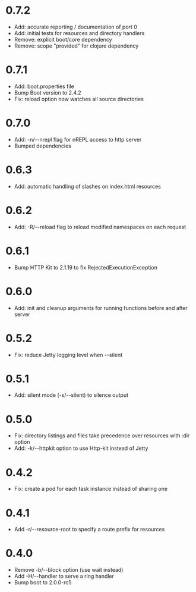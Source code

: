 # 0.7.2

- Add: accurate reporting / documentation of port 0
- Add: initial tests for resources and directory handlers
- Remove: explicit boot/core dependency
- Remove: scope "provided" for clojure dependency

# 0.7.1

- Add: boot.properties file
- Bump Boot version to 2.4.2
- Fix: reload option now watches all source directories

# 0.7.0

- Add: -n/--nrepl flag for nREPL access to http server
- Bumped dependencies

# 0.6.3

- Add: automatic handling of slashes on index.html resources

# 0.6.2

- Add: -R/--reload flag to reload modified namespaces on each request

# 0.6.1

- Bump HTTP Kit to 2.1.19 to fix RejectedExecutionException

# 0.6.0

- Add: init and cleanup arguments for running functions before and after server

# 0.5.2

- Fix: reduce Jetty logging level when --silent

# 0.5.1

- Add: silent mode (-s/--silent) to silence output

# 0.5.0

- Fix: directory listings and files take precedence over resources with :dir option
- Add: -k/--httpkit option to use Http-kit instead of Jetty

# 0.4.2

- Fix: create a pod for each task instance instead of sharing one

# 0.4.1

- Add -r/--resource-root to specify a route prefix for resources

# 0.4.0

- Remove -b/--block option (use wait instead)
- Add -H/--handler to serve a ring handler
- Bump boot to 2.0.0-rc5
